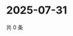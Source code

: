 # 2025-07-31

共 0 条

<!-- BEGIN ZHIHUVIDEO -->
<!-- 最后更新时间 Thu Jul 31 2025 00:15:27 GMT+0800 (China Standard Time) -->

<!-- END ZHIHUVIDEO -->
